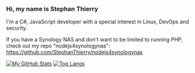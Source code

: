 ### Hi, my name is Stephan Thierry

I'm a C#, JavaScript developer with a special interest in Linux, DevOps and security. 

If you have a Synology NAS and don't want to be limited to running PHP, check out my repo "nodejs4synologynas":   
https://github.com/StephanThierry/nodejs4synologynas

[![My GitHub Stats](https://github-readme-stats.vercel.app/api/?username=stephanthierry&count_private=true&theme=tokyonight&showicons=true)](https://github.com/StephanThierry)
[![Top Langs](https://github-readme-stats.vercel.app/api/top-langs/?username=stephanthierry&exclude_repo=ML-Group6)](https://github.com/StephanThierry)


<!--
**StephanThierry/StephanThierry** is a ✨ _special_ ✨ repository because its `README.md` (this file) appears on your GitHub profile.

Here are some ideas to get you started:

- 🔭 I’m currently working on ...
- 🌱 I’m currently learning ...
- 👯 I’m looking to collaborate on ...
- 🤔 I’m looking for help with ...
- 💬 Ask me about ...
- 📫 How to reach me: ...
- 😄 Pronouns: ...
- ⚡ Fun fact: ...
-->
